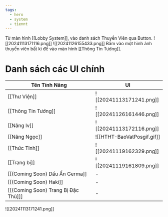 ```yaml
---
tags:
  - hero
  - system
  - tiennt
---
```

Từ màn hình [[Lobby System]], vào danh sách Thuyền Viên qua Button.
![[20241113171116.png]]
![[20241126155433.png]]
Bấm vào một hình ảnh thuyền viên bất kì để vào màn hình [[Thông Tin Tướng]].
# Danh sách các UI chính

| Tên Tính Năng                       | UI                                   |
| ----------------------------------- | ------------------------------------ |
| [[Thư Viện]]                        | ![[20241113171241.png]]              |
| [[Thông Tin Tướng]]                 | ![[20241126161446.png]] |
| [[Nâng lv]]                         | ![[20241113172116.png]]              |
| [[Nâng Ngọc]]                       | ![[HTHT-BaoVatPosgif.gif]]           |
| [[Thức Tỉnh]]                       | ![[20241119162329.png]]              |
| [[Trang bị]]                        | ![[20241119161809.png]]              |
| [[(Coming Soon) Dấu Ấn Germa]]      | -                                    |
| [[(Coming Soon) Haki]]              | -                                    |
| [[(Coming Soon) Trang Bị Đặc Thù]]] | -                                    |


![[20241113171241.png]]

